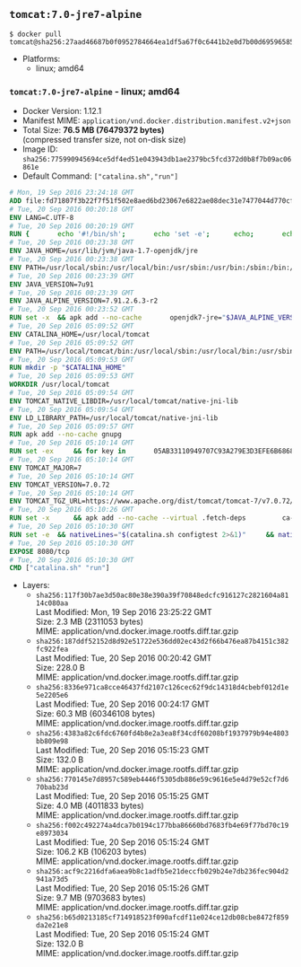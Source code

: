 ## `tomcat:7.0-jre7-alpine`

```console
$ docker pull tomcat@sha256:27aad46687b0f0952784664ea1df5a67f0c6441b2e0d7b00d69596585683b4df
```

-	Platforms:
	-	linux; amd64

### `tomcat:7.0-jre7-alpine` - linux; amd64

-	Docker Version: 1.12.1
-	Manifest MIME: `application/vnd.docker.distribution.manifest.v2+json`
-	Total Size: **76.5 MB (76479372 bytes)**  
	(compressed transfer size, not on-disk size)
-	Image ID: `sha256:775990945694ce5df4ed51e043943db1ae2379bc5fcd372d0b8f7b09ac06861e`
-	Default Command: `["catalina.sh","run"]`

```dockerfile
# Mon, 19 Sep 2016 23:24:18 GMT
ADD file:fd71807f3b22f7f51f502e8aed6bd23067e6822ae08dec31e7477044d770cf48 in / 
# Tue, 20 Sep 2016 00:20:18 GMT
ENV LANG=C.UTF-8
# Tue, 20 Sep 2016 00:20:19 GMT
RUN { 		echo '#!/bin/sh'; 		echo 'set -e'; 		echo; 		echo 'dirname "$(dirname "$(readlink -f "$(which javac || which java)")")"'; 	} > /usr/local/bin/docker-java-home 	&& chmod +x /usr/local/bin/docker-java-home
# Tue, 20 Sep 2016 00:23:38 GMT
ENV JAVA_HOME=/usr/lib/jvm/java-1.7-openjdk/jre
# Tue, 20 Sep 2016 00:23:38 GMT
ENV PATH=/usr/local/sbin:/usr/local/bin:/usr/sbin:/usr/bin:/sbin:/bin:/usr/lib/jvm/java-1.7-openjdk/jre/bin:/usr/lib/jvm/java-1.7-openjdk/bin
# Tue, 20 Sep 2016 00:23:39 GMT
ENV JAVA_VERSION=7u91
# Tue, 20 Sep 2016 00:23:39 GMT
ENV JAVA_ALPINE_VERSION=7.91.2.6.3-r2
# Tue, 20 Sep 2016 00:23:52 GMT
RUN set -x 	&& apk add --no-cache 		openjdk7-jre="$JAVA_ALPINE_VERSION" 	&& [ "$JAVA_HOME" = "$(docker-java-home)" ]
# Tue, 20 Sep 2016 05:09:52 GMT
ENV CATALINA_HOME=/usr/local/tomcat
# Tue, 20 Sep 2016 05:09:52 GMT
ENV PATH=/usr/local/tomcat/bin:/usr/local/sbin:/usr/local/bin:/usr/sbin:/usr/bin:/sbin:/bin:/usr/lib/jvm/java-1.7-openjdk/jre/bin:/usr/lib/jvm/java-1.7-openjdk/bin
# Tue, 20 Sep 2016 05:09:53 GMT
RUN mkdir -p "$CATALINA_HOME"
# Tue, 20 Sep 2016 05:09:53 GMT
WORKDIR /usr/local/tomcat
# Tue, 20 Sep 2016 05:09:54 GMT
ENV TOMCAT_NATIVE_LIBDIR=/usr/local/tomcat/native-jni-lib
# Tue, 20 Sep 2016 05:09:54 GMT
ENV LD_LIBRARY_PATH=/usr/local/tomcat/native-jni-lib
# Tue, 20 Sep 2016 05:09:57 GMT
RUN apk add --no-cache gnupg
# Tue, 20 Sep 2016 05:10:14 GMT
RUN set -ex 	&& for key in 		05AB33110949707C93A279E3D3EFE6B686867BA6 		07E48665A34DCAFAE522E5E6266191C37C037D42 		47309207D818FFD8DCD3F83F1931D684307A10A5 		541FBE7D8F78B25E055DDEE13C370389288584E7 		61B832AC2F1C5A90F0F9B00A1C506407564C17A3 		713DA88BE50911535FE716F5208B0AB1D63011C7 		79F7026C690BAA50B92CD8B66A3AD3F4F22C4FED 		9BA44C2621385CB966EBA586F72C284D731FABEE 		A27677289986DB50844682F8ACB77FC2E86E29AC 		A9C5DF4D22E99998D9875A5110C01C5A2F6059E7 		DCFD35E0BF8CA7344752DE8B6FB21E8933C60243 		F3A04C595DB5B6A5F1ECA43E3B7BBB100D811BBE 		F7DA48BB64BCB84ECBA7EE6935CD23C10D498E23 	; do 		gpg --keyserver ha.pool.sks-keyservers.net --recv-keys "$key"; 	done
# Tue, 20 Sep 2016 05:10:14 GMT
ENV TOMCAT_MAJOR=7
# Tue, 20 Sep 2016 05:10:14 GMT
ENV TOMCAT_VERSION=7.0.72
# Tue, 20 Sep 2016 05:10:14 GMT
ENV TOMCAT_TGZ_URL=https://www.apache.org/dist/tomcat/tomcat-7/v7.0.72/bin/apache-tomcat-7.0.72.tar.gz
# Tue, 20 Sep 2016 05:10:26 GMT
RUN set -x 		&& apk add --no-cache --virtual .fetch-deps 		ca-certificates 		tar 		openssl 	&& wget -O tomcat.tar.gz "$TOMCAT_TGZ_URL" 	&& wget -O tomcat.tar.gz.asc "$TOMCAT_TGZ_URL.asc" 	&& gpg --batch --verify tomcat.tar.gz.asc tomcat.tar.gz 	&& tar -xvf tomcat.tar.gz --strip-components=1 	&& rm bin/*.bat 	&& rm tomcat.tar.gz* 		&& nativeBuildDir="$(mktemp -d)" 	&& tar -xvf bin/tomcat-native.tar.gz -C "$nativeBuildDir" --strip-components=1 	&& apk add --no-cache --virtual .native-build-deps 		apr-dev 		gcc 		libc-dev 		make 		"openjdk${JAVA_VERSION%%[-~bu]*}"="$JAVA_ALPINE_VERSION" 		openssl-dev 	&& ( 		export CATALINA_HOME="$PWD" 		&& cd "$nativeBuildDir/native" 		&& ./configure 			--libdir="$TOMCAT_NATIVE_LIBDIR" 			--prefix="$CATALINA_HOME" 			--with-apr="$(which apr-1-config)" 			--with-java-home="$(docker-java-home)" 			--with-ssl=yes 		&& make -j$(getconf _NPROCESSORS_ONLN) 		&& make install 	) 	&& runDeps="$( 		scanelf --needed --nobanner --recursive "$TOMCAT_NATIVE_LIBDIR" 			| awk '{ gsub(/,/, "\nso:", $2); print "so:" $2 }' 			| sort -u 			| xargs -r apk info --installed 			| sort -u 	)" 	&& apk add --virtual .tomcat-native-rundeps $runDeps 	&& apk del .fetch-deps .native-build-deps 	&& rm -rf "$nativeBuildDir" 	&& rm bin/tomcat-native.tar.gz
# Tue, 20 Sep 2016 05:10:30 GMT
RUN set -e 	&& nativeLines="$(catalina.sh configtest 2>&1)" 	&& nativeLines="$(echo "$nativeLines" | grep 'Apache Tomcat Native')" 	&& nativeLines="$(echo "$nativeLines" | sort -u)" 	&& if ! echo "$nativeLines" | grep 'INFO: Loaded APR based Apache Tomcat Native library' >&2; then 		echo >&2 "$nativeLines"; 		exit 1; 	fi
# Tue, 20 Sep 2016 05:10:30 GMT
EXPOSE 8080/tcp
# Tue, 20 Sep 2016 05:10:30 GMT
CMD ["catalina.sh" "run"]
```

-	Layers:
	-	`sha256:117f30b7ae3d50ac80e38e390a39f70848edcfc916127c2821604a8114c080aa`  
		Last Modified: Mon, 19 Sep 2016 23:25:22 GMT  
		Size: 2.3 MB (2311053 bytes)  
		MIME: application/vnd.docker.image.rootfs.diff.tar.gzip
	-	`sha256:187ddf52152d8d92e51722e536dd02ec43d2f66b476ea87b4151c382fc922fea`  
		Last Modified: Tue, 20 Sep 2016 00:20:42 GMT  
		Size: 228.0 B  
		MIME: application/vnd.docker.image.rootfs.diff.tar.gzip
	-	`sha256:8336e971ca8cce46437fd2107c126cec62f9dc14318d4cbebf012d1e5e2205e6`  
		Last Modified: Tue, 20 Sep 2016 00:24:17 GMT  
		Size: 60.3 MB (60346108 bytes)  
		MIME: application/vnd.docker.image.rootfs.diff.tar.gzip
	-	`sha256:4383a82c6fdc6760fd4b8e2a3ea8f34cdf60208bf1937979b94e4803bb809e98`  
		Last Modified: Tue, 20 Sep 2016 05:15:23 GMT  
		Size: 132.0 B  
		MIME: application/vnd.docker.image.rootfs.diff.tar.gzip
	-	`sha256:770145e7d8957c589eb4446f5305db886e59c9616e5e4d79e52cf7d670bab23d`  
		Last Modified: Tue, 20 Sep 2016 05:15:25 GMT  
		Size: 4.0 MB (4011833 bytes)  
		MIME: application/vnd.docker.image.rootfs.diff.tar.gzip
	-	`sha256:f002c492274a4dca7b0194c177bba86660bd7683fb4e69f77bd70c19e8973034`  
		Last Modified: Tue, 20 Sep 2016 05:15:24 GMT  
		Size: 106.2 KB (106203 bytes)  
		MIME: application/vnd.docker.image.rootfs.diff.tar.gzip
	-	`sha256:acf9c2216dfa6aea9b8c1adfb5e21deccfb029b24e7db236fec904d2941a73d5`  
		Last Modified: Tue, 20 Sep 2016 05:15:26 GMT  
		Size: 9.7 MB (9703683 bytes)  
		MIME: application/vnd.docker.image.rootfs.diff.tar.gzip
	-	`sha256:b65d0213185cf714918523f090afcdf11e024ce12db08cbe8472f859da2e21e8`  
		Last Modified: Tue, 20 Sep 2016 05:15:24 GMT  
		Size: 132.0 B  
		MIME: application/vnd.docker.image.rootfs.diff.tar.gzip

